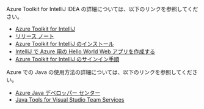 Azure Toolkit for IntelliJ IDEA の詳細については、以下のリンクを参照してください。 

* [Azure Toolkit for IntelliJ](../intellij/azure-toolkit-for-intellij.md) 
* [リリース ノート](https://github.com/Microsoft/azure-tools-for-java/releases) 
* [Azure Toolkit for IntelliJ のインストール](../intellij/azure-toolkit-for-intellij-installation.md) 
* [IntelliJ で Azure 用の Hello World Web アプリを作成する](../intellij/azure-toolkit-for-intellij-create-hello-world-web-app.md) 
* [Azure Toolkit for IntelliJ のサインイン手順](../intellij/azure-toolkit-for-intellij-sign-in-instructions.md) 

Azure での Java の使用方法の詳細については、以下のリンクを参照してください。 

* [Azure Java デベロッパー センター](https://azure.microsoft.com/develop/java/) 
* [Java Tools for Visual Studio Team Services](https://java.visualstudio.com/) 
<!-- TODO: Add URLs for Java in VSCode here --> 
